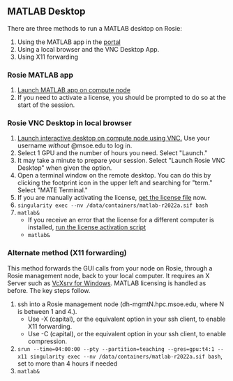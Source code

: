 ## MATLAB Desktop

There are three methods to run a MATLAB desktop on Rosie:
1. Using the MATLAB app in the [portal](https://dh-ood.hpc.msoe.edu)
1. Using a local browser and the VNC Desktop App.
1. Using X11 forwarding

### Rosie MATLAB app

1. [Launch MATLAB app on compute node](https://dh-ood.hpc.msoe.edu/pun/sys/dashboard/batch_connect/sys/rosie_matlab/session_contexts/new)
1. If you need to activate a license, you should be prompted to do so at the start of the session.

### Rosie VNC Desktop in local browser

1. [Launch interactive desktop on compute node using VNC.](https://dh-ood.hpc.msoe.edu/pun/sys/dashboard/batch_connect/sys/rosie_vnc_desktop/session_contexts/new) Use your username *without* @msoe.edu to log in.
1. Select 1 GPU and the number of hours you need. Select "Launch."
1. It may take a minute to prepare your session. Select "Launch Rosie VNC Desktop" when given the option.
1. Open a terminal window on the remote desktop. You can do this by clicking the footprint icon in the upper left and searching for "term." Select "MATE Terminal."
1. If you are manually activating the license, [get the license file](intro?id=manual-license-file) now.
1. `singularity exec --nv /data/containers/matlab-r2022a.sif bash`
1. `matlab&`
   * If you receive an error that the license for a different computer is installed, [run the license activation script](intro.md?id=matlab-licensing)
   * `matlab&`

### Alternate method (X11 forwarding)

This method forwards the GUI calls from your node on Rosie, through a Rosie management node, back to your local computer. It requires an X Server such as [VcXsrv for Windows](https://sourceforge.net/projects/vcxsrv/). MATLAB licensing is handled as before. The key steps follow.

1. ssh into a Rosie management node (dh-mgmtN.hpc.msoe.edu, where N is between 1 and 4.).
   * Use -X (capital), or the equivalent option in your ssh client, to enable X11 forwarding.
   * Use -C (capital), or the equivalent option in your ssh client, to enable compression.
1. `srun --time=04:00:00 --pty --partition=teaching --gres=gpu:t4:1 --x11 singularity exec --nv /data/containers/matlab-r2022a.sif bash`, set to more than 4 hours if needed
1. `matlab&`
